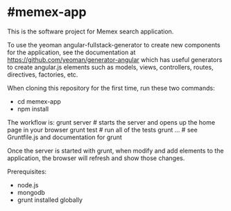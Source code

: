 #memex-app
=========

This is the software project for Memex search application.

To use the yeoman angular-fullstack-generator to create new components for
the application, see the documentation at 
https://github.com/yeoman/generator-angular which has useful generators to
create angular.js elements such as models, views, controllers, routes, 
directives, factories, etc.

When cloning this repository for the first time, run these two commands:

- cd memex-app
- npm install

The workflow is:
grunt server # starts the server and opens up the home page in your browser
grunt test # run all of the tests
grunt ... # see Gruntfile.js and documentation for grunt

Once the server is started with grunt, when modify and add elements to the
application, the browser will refresh and show those changes.

Prerequisites:
- node.js
- mongodb
- grunt installed globally
